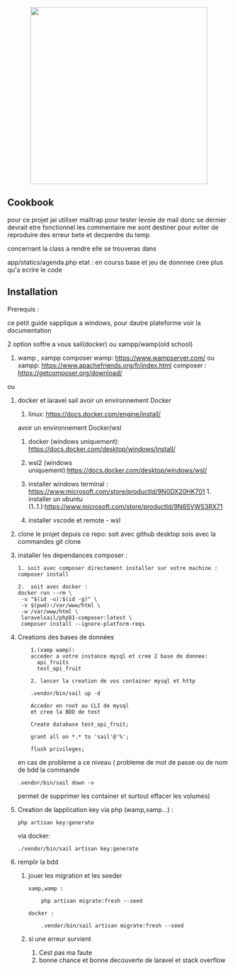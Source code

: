<p align="center"><a href="https://laravel.com" target="_blank"><img src="https://raw.githubusercontent.com/laravel/art/master/logo-lockup/5%20SVG/2%20CMYK/1%20Full%20Color/laravel-logolockup-cmyk-red.svg" width="400"></a></p>

## Cookbook

pour ce projet jai utiliser mailtrap pour tester levoie de mail
donc se dernier devrait etre fonctionnel
les commentaire me sont destiner pour eviter de reproduire des erreur bete et decperdre du temp

concernant la class a rendre elle se trouveras dans

app/statics/agenda.php
etat : en courss
base et jeu de donnnee cree plus qu'a ecrire le code

## Installation

Prerequis :

ce petit guide sapplique a windows, pour dautre plateforme voir la documentation

2 option soffre a vous sail(docker) ou xampp/wamp(old school)

1.  wamp , xampp composer
    wamp: https://www.wampserver.com/
    ou
    xampp: https://www.apachefriends.org/fr/index.html
    composer : https://getcomposer.org/download/

ou

1.  docker et laravel sail
    avoir un environnement Docker

    1. linux: https://docs.docker.com/engine/install/

    avoir un environnement Docker/wsl

    1. docker (windows uniquement): https://docs.docker.com/desktop/windows/install/
    1. wsl2 (windows uniquement):https://docs.docker.com/desktop/windows/wsl/
    1. installer windows terminal : https://www.microsoft.com/store/productId/9N0DX20HK701 1. installer un ubuntu (1..1.):https://www.microsoft.com/store/productId/9N6SVWS3RX71

    1. installer vscode et remote - wsl

2.  clone le projet depuis ce repo:
    soit avec github desktop sois avec la commandes git clone

3.  installer les dependances composer :

        1. soit avec composer directement installer sur votre machine : composer install

        2.  soit avec docker :
        docker run --rm \
         -u "$(id -u):$(id -g)" \
         -v $(pwd):/var/www/html \
         -w /var/www/html \
         laravelsail/php81-composer:latest \
         composer install --ignore-platform-reqs

4.  Creations des bases de données

            1.(xamp wamp):
            acceder a votre instance mysql et cree 2 base de donnee:
              api_fruits
              test_api_fruit

            2. lancer la creation de vos container mysql et http

            .vendor/bin/sail up -d

            Acceder en root au CLI de mysql
            et cree la BDD de test

            Create database test_api_fruit;

            grant all on *.* to 'sail'@'%';

            flush privileges;

    en cas de probleme a ce niveau ( probleme de mot de passe ou de nom de bdd la commande

        .vendor/bin/sail down -v

    permet de supprimer les container et surtout effacer les volumes)

5.  Creation de lapplication key
    via php (wamp,xamp...) :

        php artisan key:generate

    via docker:

        ./vendor/bin/sail artisan key:generate

6.  remplir la bdd

    1.  jouer les migration et les seeder

            xamp,wamp :

                php artisan migrate:fresh --seed

            docker :

                .vendor/bin/sail artisan migrate:fresh --seed

    1.  si une erreur survient
        1. Cest pas ma faute
        2. bonne chance et bonne decouverte de laravel et stack overflow
